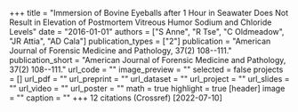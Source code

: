 +++
title = "Immersion of Bovine Eyeballs after 1 Hour in Seawater Does Not Result in Elevation of Postmortem Vitreous Humor Sodium and Chloride Levels"
date = "2016-01-01"
authors = ["S Anne", "R Tse", "C Oldmeadow", "JR Attia", "AD Cala"]
publication_types = ["2"]
publication = "American Journal of Forensic Medicine and Pathology, 37(2) 108--111."
publication_short = "American Journal of Forensic Medicine and Pathology, 37(2) 108--111."
url_code = ""
image_preview = ""
selected = false
projects = []
url_pdf = ""
url_preprint = ""
url_dataset = ""
url_project = ""
url_slides = ""
url_video = ""
url_poster = ""
math = true
highlight = true
[header]
image = ""
caption = ""
+++
12 citations (Crossref) [2022-07-10]
